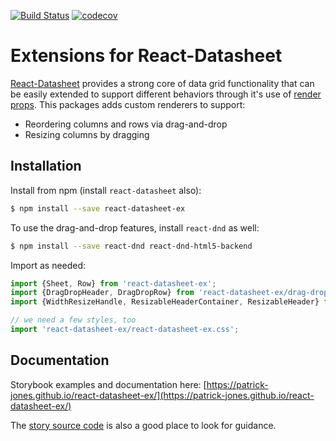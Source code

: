 [![Build Status](https://travis-ci.com/patrick-jones/react-datasheet-ex.svg?branch=master)](https://travis-ci.com/patrick-jones/react-datasheet-ex)
[![codecov](https://codecov.io/gh/patrick-jones/react-datasheet-ex/branch/master/graph/badge.svg)](https://codecov.io/gh/patrick-jones/react-datasheet-ex)

# Extensions for React-Datasheet

[React-Datasheet](https://github.com/nadbm/react-datasheet) provides a 
strong core of data grid functionality that can be easily extended to support
different behaviors through it's use of 
[render props](https://reactjs.org/docs/render-props.html). This packages adds
custom renderers to support:

- Reordering columns and rows via drag-and-drop
- Resizing columns by dragging

## Installation

Install from npm (install `react-datasheet` also):

```bash
$ npm install --save react-datasheet-ex 
```

To use the drag-and-drop features, install `react-dnd` as well:

```bash
$ npm install --save react-dnd react-dnd-html5-backend
```

Import as needed:

```js
import {Sheet, Row} from 'react-datasheet-ex';
import {DragDropHeader, DragDropRow} from 'react-datasheet-ex/drag-drop';
import {WidthResizeHandle, ResizableHeaderContainer, ResizableHeader} from 'react-datasheet-ex/resize';

// we need a few styles, too
import 'react-datasheet-ex/react-datasheet-ex.css';
```

## Documentation

Storybook examples and documentation here: [https://patrick-jones.github.io/react-datasheet-ex/](https://patrick-jones.github.io/react-datasheet-ex/)

The [story source code](https://github.com/patrick-jones/react-datasheet-ex/tree/master/src/stories)
is also a good place to look for guidance.

